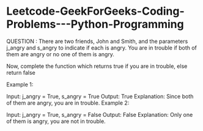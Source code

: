 # Leetcode-GeekForGeeks-Coding-Problems---Python-Programming

QUESTION :
There are two friends, John and Smith, and the parameters j_angry and s_angry to indicate if each is angry. You are in trouble if both of them are angry or no one of them is angry.

Now, complete the function which returns true if you are in trouble, else return false

Example 1:

Input:
j_angry = True, s_angry = True
Output:
True
Explanation:
Since both of them are angry, you are in trouble.
Example 2:

Input:
j_angry = True, s_angry = False
Output:
False
Explanation:
Only one of them is angry, you are not in trouble.
